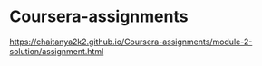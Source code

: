 # Coursera-assignments
https://chaitanya2k2.github.io/Coursera-assignments/module-2-solution/assignment.html
